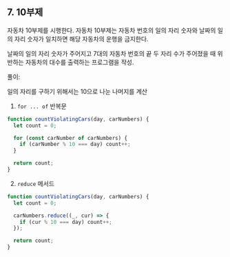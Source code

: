 ## 7. 10부제

자동차 10부제를 시행한다. 자동차 10부제는 자동차 번호의 일의 자리 숫자와 날짜의 일의 자리 숫자가 일치하면 해당 자동차의 운행을 금지한다.

날짜의 일의 자리 숫자가 주어지고 7대의 자동차 번호의 끝 두 자리 수가 주어졌을 때 위반하는 자동차의 대수를 출력하는 프로그램을 작성.

풀이:

일의 자리를 구하기 위해서는 10으로 나눈 나머지를 계산

1. `for ... of` 반복문

```js
function countViolatingCars(day, carNumbers) {
  let count = 0;

  for (const carNumber of carNumbers) {
    if (carNumber % 10 === day) count++;
  }

  return count;
}
```

2. `reduce` 메서드

```js
function countViolatingCars(day, carNumbers) {
  let count = 0;

  carNumbers.reduce((_, cur) => {
    if (cur % 10 === day) count++;
  });

  return count;
}
```
